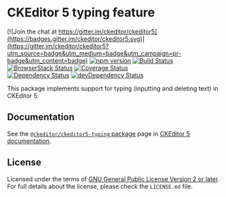 CKEditor 5 typing feature
========================================

[![Join the chat at https://gitter.im/ckeditor/ckeditor5](https://badges.gitter.im/ckeditor/ckeditor5.svg)](https://gitter.im/ckeditor/ckeditor5?utm_source=badge&utm_medium=badge&utm_campaign=pr-badge&utm_content=badge)
[![npm version](https://badge.fury.io/js/%40ckeditor%2Fckeditor5-typing.svg)](https://www.npmjs.com/package/@ckeditor/ckeditor5-typing)
[![Build Status](https://travis-ci.org/ckeditor/ckeditor5-typing.svg?branch=master)](https://travis-ci.org/ckeditor/ckeditor5-typing)
[![BrowserStack Status](https://www.browserstack.com/automate/badge.svg?badge_key=d3hvenZqQVZERFQ5d09FWXdyT0ozVXhLaVltRFRjTTUyZGpvQWNmWVhUUT0tLUZqNlJ1YWRUd0RvdEVOaEptM1B2Q0E9PQ==--c9d3dee40b9b4471ff3fb516d9ecf8d09292c7e0)](https://www.browserstack.com/automate/public-build/d3hvenZqQVZERFQ5d09FWXdyT0ozVXhLaVltRFRjTTUyZGpvQWNmWVhUUT0tLUZqNlJ1YWRUd0RvdEVOaEptM1B2Q0E9PQ==--c9d3dee40b9b4471ff3fb516d9ecf8d09292c7e0)
[![Coverage Status](https://coveralls.io/repos/github/ckeditor/ckeditor5-typing/badge.svg?branch=master)](https://coveralls.io/github/ckeditor/ckeditor5-typing?branch=master)
<br>
[![Dependency Status](https://david-dm.org/ckeditor/ckeditor5-typing/status.svg)](https://david-dm.org/ckeditor/ckeditor5-typing)
[![devDependency Status](https://david-dm.org/ckeditor/ckeditor5-typing/dev-status.svg)](https://david-dm.org/ckeditor/ckeditor5-typing?type=dev)

This package implements support for typing (inputting and deleting text) in CKEditor 5.

## Documentation

See the [`@ckeditor/ckeditor5-typing` package](https://docs.ckeditor.com/ckeditor5/latest/api/typing.html) page in [CKEditor 5 documentation](https://docs.ckeditor.com/ckeditor5/latest/).

## License

Licensed under the terms of [GNU General Public License Version 2 or later](http://www.gnu.org/licenses/gpl.html). For full details about the license, please check the `LICENSE.md` file.
